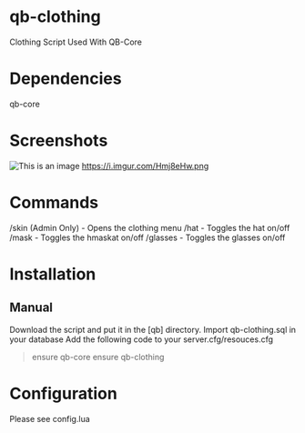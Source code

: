 # qb-clothing
Clothing Script Used With QB-Core 

# Dependencies
qb-core

# Screenshots
![This is an image](https://i.imgur.com/ham53L8.png)
https://i.imgur.com/Hmj8eHw.png

# Commands
/skin (Admin Only) - Opens the clothing menu
/hat - Toggles the hat on/off
/mask - Toggles the hmaskat on/off
/glasses - Toggles the glasses on/off

# Installation
## Manual
Download the script and put it in the [qb] directory.
Import qb-clothing.sql in your database
Add the following code to your server.cfg/resouces.cfg
> ensure qb-core
> ensure qb-clothing

# Configuration
Please see config.lua
